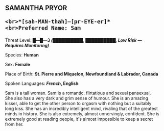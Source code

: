 
<div id="samantha-pryor" style="page-break-before: always;">
  <h2>
    SAMANTHA PRYOR
    
    <br>*[sah-MAN-thah]—[pr-EYE-er]*
    <br>Preferred Name: Sam
  </h2>
  
Threat Level: **█—█—3 *(██████████, ██████████, Low Risk — Requires Monitoring)***

  
Species: **Human**

  
Sex: **Female**

  
  
Place of Birth: **St. Pierre and Miquelon, Newfoundland & Labrador, Canada**

  
Spoken Languages: ***French*, English**

  
Sam is a tall woman. Sam is a romantic, flirtatious and sexual pansexual. She also has a very dark and grim sense of humour. She is an amazing kisser, able to get the other person to orgasm with nothing but a suitably long kiss. She has an incredibly intelligent mind, rivaling that of the greatest minds in history. She is also extremely, almost unnervingly, confident. She is extremely good at reading people, it's almost impossible to keep a secret from her.

</div>